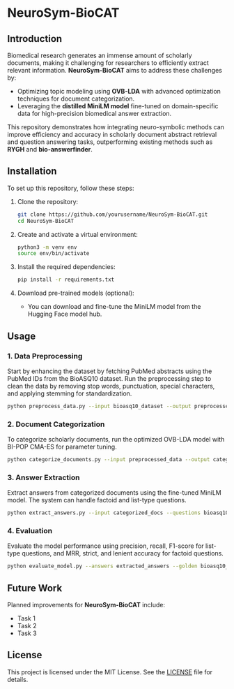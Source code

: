 # NeuroSym-BioCAT

## Introduction
Biomedical research generates an immense amount of scholarly documents, making it challenging for researchers to efficiently extract relevant information. **NeuroSym-BioCAT** aims to address these challenges by:
- Optimizing topic modeling using **OVB-LDA** with advanced optimization techniques for document categorization.
- Leveraging the **distilled MiniLM model** fine-tuned on domain-specific data for high-precision biomedical answer extraction.

This repository demonstrates how integrating neuro-symbolic methods can improve efficiency and accuracy in scholarly document abstract retrieval and question answering tasks, outperforming existing methods such as **RYGH** and **bio-answerfinder**.

## Installation

To set up this repository, follow these steps:

1. Clone the repository:
   ```bash
   git clone https://github.com/yourusername/NeuroSym-BioCAT.git
   cd NeuroSym-BioCAT
   ```

2. Create and activate a virtual environment:
   ```bash
   python3 -m venv env
   source env/bin/activate
   ```

3. Install the required dependencies:
   ```bash
   pip install -r requirements.txt
   ```

4. Download pre-trained models (optional):
   - You can download and fine-tune the MiniLM model from the Hugging Face model hub.

## Usage

### 1. **Data Preprocessing**
Start by enhancing the dataset by fetching PubMed abstracts using the PubMed IDs from the BioASQ10 dataset. Run the preprocessing step to clean the data by removing stop words, punctuation, special characters, and applying stemming for standardization.

```bash
python preprocess_data.py --input bioasq10_dataset --output preprocessed_data
```

### 2. **Document Categorization**
To categorize scholarly documents, run the optimized OVB-LDA model with BI-POP CMA-ES for parameter tuning.

```bash
python categorize_documents.py --input preprocessed_data --output categorized_docs
```

### 3. **Answer Extraction**
Extract answers from categorized documents using the fine-tuned MiniLM model. The system can handle factoid and list-type questions.

```bash
python extract_answers.py --input categorized_docs --questions bioasq10_questions --output answers
```

### 4. **Evaluation**
Evaluate the model performance using precision, recall, F1-score for list-type questions, and MRR, strict, and lenient accuracy for factoid questions.

```bash
python evaluate_model.py --answers extracted_answers --golden bioasq10_golden --metrics output_metrics
``` 


## Future Work

Planned improvements for **NeuroSym-BioCAT** include:
- Task 1
- Task 2
- Task 3

## License

This project is licensed under the MIT License. See the [LICENSE](LICENSE) file for details.
